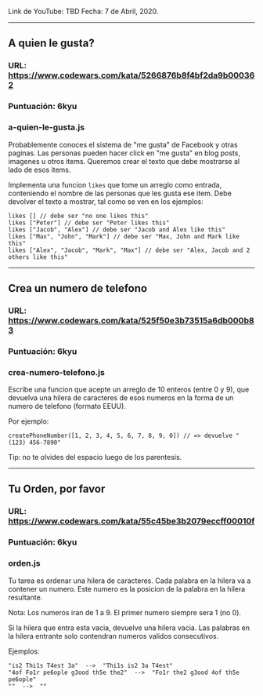 Link de YouTube: TBD
Fecha: 7 de Abril, 2020.

---

## A quien le gusta?

### URL: https://www.codewars.com/kata/5266876b8f4bf2da9b000362

### Puntuación: 6kyu

### a-quien-le-gusta.js

Probablemente conoces el sistema de "me gusta" de Facebook y otras paginas. Las personas pueden hacer click en "me gusta" en blog posts, imagenes u otros items. Queremos crear el texto que debe mostrarse al lado de esos items.

Implementa una funcion `likes` que tome un arreglo como entrada, conteniendo el nombre de las personas que les gusta ese item. Debe devolver el texto a mostrar, tal como se ven en los ejemplos:

```
likes [] // debe ser "no one likes this"
likes ["Peter"] // debe ser "Peter likes this"
likes ["Jacob", "Alex"] // debe ser "Jacob and Alex like this"
likes ["Max", "John", "Mark"] // debe ser "Max, John and Mark like this"
likes ["Alex", "Jacob", "Mark", "Max"] // debe ser "Alex, Jacob and 2 others like this"
```

---

## Crea un numero de telefono

### URL: https://www.codewars.com/kata/525f50e3b73515a6db000b83

### Puntuación: 6kyu

### crea-numero-telefono.js

Escribe una funcion que acepte un arreglo de 10 enteros (entre 0 y 9), que devuelva una hilera de caracteres de esos numeros en la forma de un numero de telefono (formato EEUU).

Por ejemplo:

```
createPhoneNumber([1, 2, 3, 4, 5, 6, 7, 8, 9, 0]) // => devuelve "(123) 456-7890"
```

Tip: no te olvides del espacio luego de los parentesis.

---

## Tu Orden, por favor

### URL: https://www.codewars.com/kata/55c45be3b2079eccff00010f

### Puntuación: 6kyu

### orden.js

Tu tarea es ordenar una hilera de caracteres. Cada palabra en la hilera va a contener un numero. Este numero es la posicion de la palabra en la hilera resultante.

Nota: Los numeros iran de 1 a 9. El primer numero siempre sera 1 (no 0).

Si la hilera que entra esta vacia, devuelve una hilera vacia. Las palabras en la hilera entrante solo contendran numeros validos consecutivos.

Ejemplos:

```
"is2 Thi1s T4est 3a"  -->  "Thi1s is2 3a T4est"
"4of Fo1r pe6ople g3ood th5e the2"  -->  "Fo1r the2 g3ood 4of th5e pe6ople"
""  -->  ""
```
